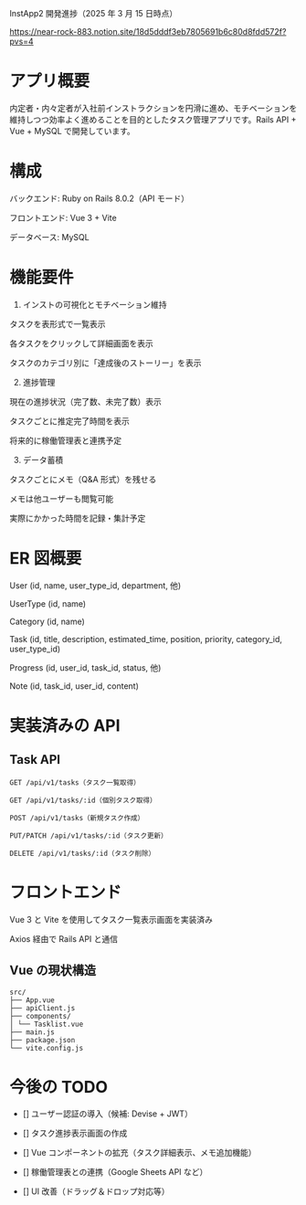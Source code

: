 InstApp2 開発進捗（2025 年 3 月 15 日時点）

https://near-rock-883.notion.site/18d5dddf3eb7805691b6c80d8fdd572f?pvs=4

# アプリ概要

内定者・内々定者が入社前インストラクションを円滑に進め、モチベーションを維持しつつ効率よく進めることを目的としたタスク管理アプリです。Rails API + Vue + MySQL で開発しています。

# 構成

バックエンド: Ruby on Rails 8.0.2（API モード）

フロントエンド: Vue 3 + Vite

データベース: MySQL

# 機能要件

1. インストの可視化とモチベーション維持

タスクを表形式で一覧表示

各タスクをクリックして詳細画面を表示

タスクのカテゴリ別に「達成後のストーリー」を表示

2. 進捗管理

現在の進捗状況（完了数、未完了数）表示

タスクごとに推定完了時間を表示

将来的に稼働管理表と連携予定

3. データ蓄積

タスクごとにメモ（Q&A 形式）を残せる

メモは他ユーザーも閲覧可能

実際にかかった時間を記録・集計予定

# ER 図概要

User (id, name, user_type_id, department, 他)

UserType (id, name)

Category (id, name)

Task (id, title, description, estimated_time, position, priority, category_id, user_type_id)

Progress (id, user_id, task_id, status, 他)

Note (id, task_id, user_id, content)

# 実装済みの API

## Task API
```
GET /api/v1/tasks（タスク一覧取得）

GET /api/v1/tasks/:id（個別タスク取得）

POST /api/v1/tasks（新規タスク作成）

PUT/PATCH /api/v1/tasks/:id（タスク更新）

DELETE /api/v1/tasks/:id（タスク削除）
```
# フロントエンド

Vue 3 と Vite を使用してタスク一覧表示画面を実装済み

Axios 経由で Rails API と通信

## Vue の現状構造
```
src/
├── App.vue
├── apiClient.js
├── components/
│ └── Tasklist.vue
├── main.js
├── package.json
└── vite.config.js
```
# 今後の TODO

- [] ユーザー認証の導入（候補: Devise + JWT）

- [] タスク進捗表示画面の作成

- [] Vue コンポーネントの拡充（タスク詳細表示、メモ追加機能）

- [] 稼働管理表との連携（Google Sheets API など）

- [] UI 改善（ドラッグ＆ドロップ対応等）
